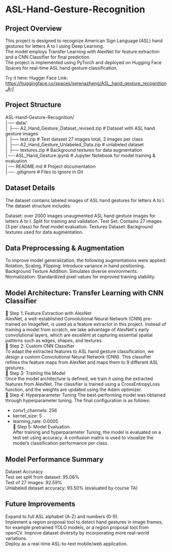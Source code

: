 # ASL-Hand-Gesture-Recognition

## Project Overview

This project is designed to recognize American Sign Language (ASL) hand gestures for letters A to I using Deep Learning.  
The model employs Transfer Learning with AlexNet for feature extraction and a CNN Classifier for final prediction.   
The project is implemented using PyTorch and deployed on Hugging Face Spaces for real-time ASL hand gesture classification.  

Try it here: Hugger Face Link:
https://huggingface.co/spaces/serenazheng/ASL_hand_gesture_recognition_A-I  

## Project Structure
ASL-Hand-Gesture-Recognition/  
│── data/  
│   ├── A2_Hand_Gesture_Dataset_revised.zip  # Dataset with ASL hand gesture images  
│   ├── test.zip  # Test dataset 27 images total, 3 images per class  
│   ├── A2_Hand_Gesture_Unlabeled_Data.zip  # unlabeled dataset  
│   ├── textures.zip  # Background textures for data augmentation  
│── ASL_Hand_Gesture.ipynb  # Jupyter Notebook for model training & evaluation  
│── README.md  # Project documentation  
│── .gitignore  # Files to ignore in Git  

## Dataset Details

The dataset contains labeled images of ASL hand gestures for letters A to I. The dataset structure includes:

Dataset: over 2000 images unaugmented ASL hand gesture images for letters A to I. Split for training and validation.
Test Set: Contains 27 images (3 per class) for final model evaluation.
Textures Dataset: Background textures used for data augmentation.

## Data Preprocessing & Augmentation  
To improve model generalization, the following augmentations were applied:  
Rotation, Scaling, Flipping: Introduce variance in hand positioning.  
Background Texture Addition: Simulates diverse environments.  
Normalization: Standardized pixel values for improved training stability.  

## Model Architecture: Transfer Learning with CNN Classifier
🔹 Step 1: Feature Extraction with AlexNet  
AlexNet, a well-established Convolutional Neural Network (CNN) pre-trained on ImageNet, is used as a feature extractor in this project. Instead of training a model from scratch, we take advantage of AlexNet's early convolutional layers, which are excellent at capturing essential spatial patterns such as edges, shapes, and textures.  
🔹 Step 2: Custom CNN Classifier  
To adapt the extracted features to ASL hand gesture classification, we design a custom Convolutional Neural Network (CNN). This classifier refines the feature maps from AlexNet and maps them to 9 different ASL gestures.  
🔹 Step 3: Training the Model  
Once the model architecture is defined, we train it using the extracted features from AlexNet. The classifier is trained using a CrossEntropyLoss function, and the weights are updated using the Adam optimizer.  
🔹 Step 4: Hyperparameter Tuning
The best-performing model was obtained through hyperparameter tuning. The final configuration is as follows:
  - conv1_channels: 256  
  - kernel_size: 5  
  - learning_rate: 0.0005  
🔹 Step 5: Model Evaluation  
After training and hyperparameter Tuning, the model is evaluated on a test set using accuracy. A confusion matrix is used to visualize the model’s classification performance per class.  

## Model Performance Summary
Dataset	Accuracy  
Test set split from dataset: 95.06%  
Test of 27 images: 92.59%  
Unlabeled dataset accuracy: 93.50%  (evaluated by course TA)

## Future Improvements  
Expand to full ASL alphabet (A-Z) and numbers (0-9).  
Implement a region proposal tool to detect hand gestures in image frames, for example pretrained YOLO models, or a region proposal tool from openCV.
Improve dataset diversity by incorporating more real-world variations.  
Deploy as a real-time ASL-to-text mobile/web application.  


